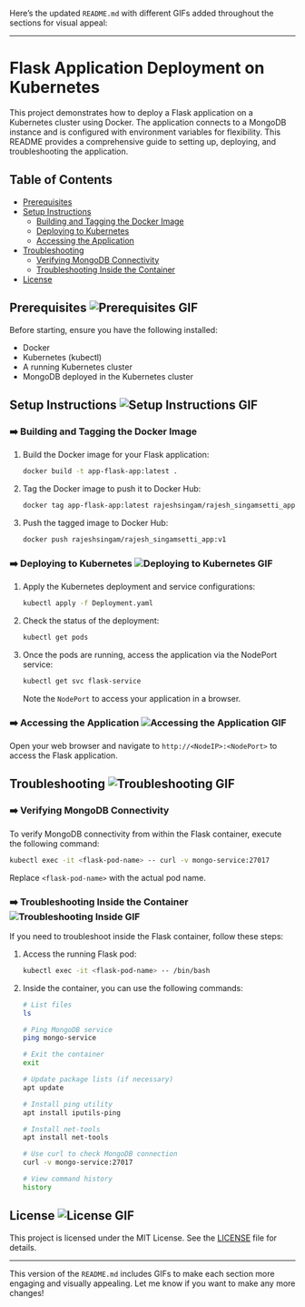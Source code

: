 Here’s the updated `README.md` with different GIFs added throughout the sections for visual appeal:

---

# Flask Application Deployment on Kubernetes

This project demonstrates how to deploy a Flask application on a Kubernetes cluster using Docker. The application connects to a MongoDB instance and is configured with environment variables for flexibility. This README provides a comprehensive guide to setting up, deploying, and troubleshooting the application.

## Table of Contents

- [Prerequisites](#prerequisites)
- [Setup Instructions](#setup-instructions)
  - [Building and Tagging the Docker Image](#building-and-tagging-the-docker-image)
  - [Deploying to Kubernetes](#deploying-to-kubernetes)
  - [Accessing the Application](#accessing-the-application)
- [Troubleshooting](#troubleshooting)
  - [Verifying MongoDB Connectivity](#verifying-mongodb-connectivity)
  - [Troubleshooting Inside the Container](#troubleshooting-inside-the-container)
- [License](#license)

## Prerequisites ![Prerequisites GIF](https://media.giphy.com/media/l0MYt5jPR6QX5pnqM/giphy.gif)

Before starting, ensure you have the following installed:

- Docker
- Kubernetes (kubectl)
- A running Kubernetes cluster
- MongoDB deployed in the Kubernetes cluster

## Setup Instructions ![Setup Instructions GIF](https://media.giphy.com/media/3ohs7KAU4BuOaP5x1W/giphy.gif)

### ➡️ Building and Tagging the Docker Image

1. Build the Docker image for your Flask application:

   ```bash
   docker build -t app-flask-app:latest .
   ```

2. Tag the Docker image to push it to Docker Hub:

   ```bash
   docker tag app-flask-app:latest rajeshsingam/rajesh_singamsetti_app:v1
   ```

3. Push the tagged image to Docker Hub:

   ```bash
   docker push rajeshsingam/rajesh_singamsetti_app:v1
   ```

### ➡️ Deploying to Kubernetes ![Deploying to Kubernetes GIF](https://media.giphy.com/media/fvZcP96w9BXwLA1hck/giphy.gif)

1. Apply the Kubernetes deployment and service configurations:

   ```bash
   kubectl apply -f Deployment.yaml
   ```

2. Check the status of the deployment:

   ```bash
   kubectl get pods
   ```

3. Once the pods are running, access the application via the NodePort service:

   ```bash
   kubectl get svc flask-service
   ```

   Note the `NodePort` to access your application in a browser.

### ➡️ Accessing the Application ![Accessing the Application GIF](https://media.giphy.com/media/3oEjI6SIIHBdRxXI40/giphy.gif)

Open your web browser and navigate to `http://<NodeIP>:<NodePort>` to access the Flask application.

## Troubleshooting ![Troubleshooting GIF](https://media.giphy.com/media/l0MYEqEzwMWFCg8rm/giphy.gif)

### ➡️ Verifying MongoDB Connectivity

To verify MongoDB connectivity from within the Flask container, execute the following command:

```bash
kubectl exec -it <flask-pod-name> -- curl -v mongo-service:27017
```

Replace `<flask-pod-name>` with the actual pod name.

### ➡️ Troubleshooting Inside the Container ![Troubleshooting Inside GIF](https://media.giphy.com/media/5p4UASivxrH56/giphy.gif)

If you need to troubleshoot inside the Flask container, follow these steps:

1. Access the running Flask pod:

   ```bash
   kubectl exec -it <flask-pod-name> -- /bin/bash
   ```

2. Inside the container, you can use the following commands:

   ```bash
   # List files
   ls

   # Ping MongoDB service
   ping mongo-service

   # Exit the container
   exit

   # Update package lists (if necessary)
   apt update

   # Install ping utility
   apt install iputils-ping

   # Install net-tools
   apt install net-tools

   # Use curl to check MongoDB connection
   curl -v mongo-service:27017

   # View command history
   history
   ```


## License ![License GIF](https://media.giphy.com/media/l1J9u3TZfpmeDLkD2/giphy.gif)

This project is licensed under the MIT License. See the [LICENSE](LICENSE) file for details.

---

This version of the `README.md` includes GIFs to make each section more engaging and visually appealing. Let me know if you want to make any more changes!